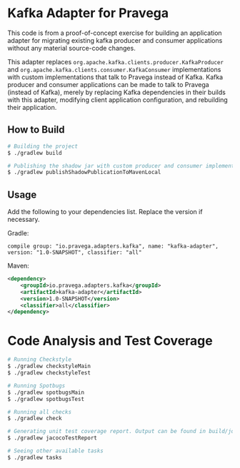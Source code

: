 # Kafka Adapter for Pravega

This code is from a proof-of-concept exercise for building an application adapter for migrating existing kafka producer and consumer applications without any material source-code changes. 

This adapter replaces `org.apache.kafka.clients.producer.KafkaProducer` and `org.apache.kafka.clients.consumer.KafkaConsumer` implementations with custom implementations that talk to Pravega instead of Kafka. Kafka producer and consumer applications can be made to talk to Pravega (instead of Kafka), merely by replacing Kafka dependencies in their builds with this adapter, modifying client application configuration, and rebuilding their application.

## How to Build

```bash
# Building the project
$ ./gradlew build

# Publishing the shadow jar with custom producer and consumer implementations to local maven reo. 
$ ./gradlew publishShadowPublicationToMavenLocal
```

## Usage

Add the following to your dependencies list. Replace the version if necessary. 

Gradle: 
```
compile group: "io.pravega.adapters.kafka", name: "kafka-adapter", version: "1.0-SNAPSHOT", classifier: "all"
```

Maven: 
```xml
<dependency>
    <groupId>io.pravega.adapters.kafka</groupId>
    <artifactId>kafka-adapter</artifactId>
    <version>1.0-SNAPSHOT</version>
    <classifier>all</classifier>
</dependency>
```

# Code Analysis and Test Coverage

```bash
# Running Checkstyle
$ ./gradlew checkstyleMain
$ ./gradlew checkstyleTest

# Running Spotbugs
$ ./gradlew spotbugsMain
$ ./gradlew spotbugsTest

# Running all checks
$ ./gradlew check

# Generating unit test coverage report. Output can be found in build/jococoHtml
$ ./gradlew jacocoTestReport

# Seeing other available tasks
$ ./gradlew tasks
```
